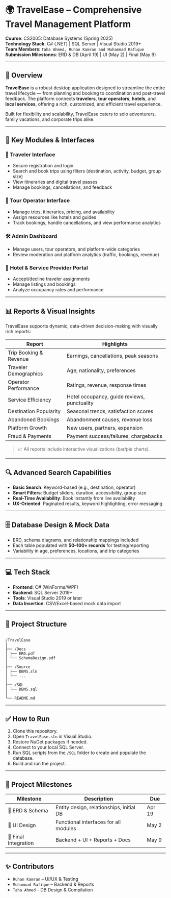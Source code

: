 
# 🌍 TravelEase – Comprehensive Travel Management Platform

**Course**: CS2005: Database Systems (Spring 2025)  
**Technology Stack**: C# (.NET) | SQL Server | Visual Studio 2019+  
**Team Members**: `Taha Ahmed, Ruhan Kamran and Muhammad Rafique`  
**Submission Milestones**: ERD & DB (April 19) | UI (May 2) | Final (May 9)

---

## 🚀 Overview

**TravelEase** is a robust desktop application designed to streamline the entire travel lifecycle — from planning and booking to coordination and post-travel feedback. The platform connects **travelers**, **tour operators**, **hotels**, and **local services**, offering a rich, customized, and efficient travel experience.

Built for flexibility and scalability, TravelEase caters to solo adventurers, family vacations, and corporate trips alike.

---

## 🧩 Key Modules & Interfaces

### 👤 Traveler Interface

- Secure registration and login
- Search and book trips using filters (destination, activity, budget, group size)
- View itineraries and digital travel passes
- Manage bookings, cancellations, and feedback

### 🧳 Tour Operator Interface

- Manage trips, itineraries, pricing, and availability
- Assign resources like hotels and guides
- Track bookings, handle cancellations, and view performance analytics

### 🛠️ Admin Dashboard

- Manage users, tour operators, and platform-wide categories
- Review moderation and platform analytics (traffic, bookings, revenue)

### 🏨 Hotel & Service Provider Portal

- Accept/decline traveler assignments
- Manage listings and bookings
- Analyze occupancy rates and performance

---

## 📊 Reports & Visual Insights

TravelEase supports dynamic, data-driven decision-making with visually rich reports:

| Report                 | Highlights                                  |
| ---------------------- | ------------------------------------------- |
| Trip Booking & Revenue | Earnings, cancellations, peak seasons       |
| Traveler Demographics  | Age, nationality, preferences               |
| Operator Performance   | Ratings, revenue, response times            |
| Service Efficiency     | Hotel occupancy, guide reviews, punctuality |
| Destination Popularity | Seasonal trends, satisfaction scores        |
| Abandoned Bookings     | Abandonment causes, revenue loss            |
| Platform Growth        | New users, partners, expansion              |
| Fraud & Payments       | Payment success/failures, chargebacks       |

> 📈 All reports include interactive visualizations (bar/pie charts).

---

## 🔍 Advanced Search Capabilities

- **Basic Search**: Keyword-based (e.g., destination, operator)
- **Smart Filters**: Budget sliders, duration, accessibility, group size
- **Real-Time Availability**: Book instantly from live availability
- **UX-Oriented**: Paginated results, keyword highlighting, error messaging

---

## 🗄️ Database Design & Mock Data

- ERD, schema diagrams, and relationship mappings included
- Each table populated with **50–100+ records** for testing/reporting
- Variability in age, preferences, locations, and trip categories

---

## 💻 Tech Stack

- **Frontend**: C# (WinForms/WPF)
- **Backend**: SQL Server 2019+
- **Tools**: Visual Studio 2019 or later
- **Data Insertion**: CSV/Excel-based mock data import

---

## 📁 Project Structure
```

/TravelEase
│
├── /Docs
│ ├── ERD.pdf
│ └── SchemaDesign.pdf
│
├── /Source
│ ├── DBMS.sln
│ └── ...
│
├── /SQL
│ └── DBMS.sql
│
└── README.md

```

---

## ✅ How to Run

1. Clone this repository.
2. Open `TravelEase.sln` in Visual Studio.
3. Restore NuGet packages if needed.
4. Connect to your local SQL Server.
5. Run SQL scripts from the `/SQL` folder to create and populate the database.
6. Build and run the project.

---

## 📌 Project Milestones

| Milestone        | Description                                | Due       |
|------------------|--------------------------------------------|-----------|
| 🧱 ERD & Schema   | Entity design, relationships, initial DB   | Apr 19    |
| 🎨 UI Design      | Functional interfaces for all modules      | May 2     |
| 🔗 Final Integration | Backend + UI + Reports + Docs         | May 9     |

---

## ✨ Contributors

- `Ruhan Kamran` – UI/UX & Testing
- `Muhammad Rafique` – Backend & Reports
- `Taha Ahmed` – DB Design & Compilation


